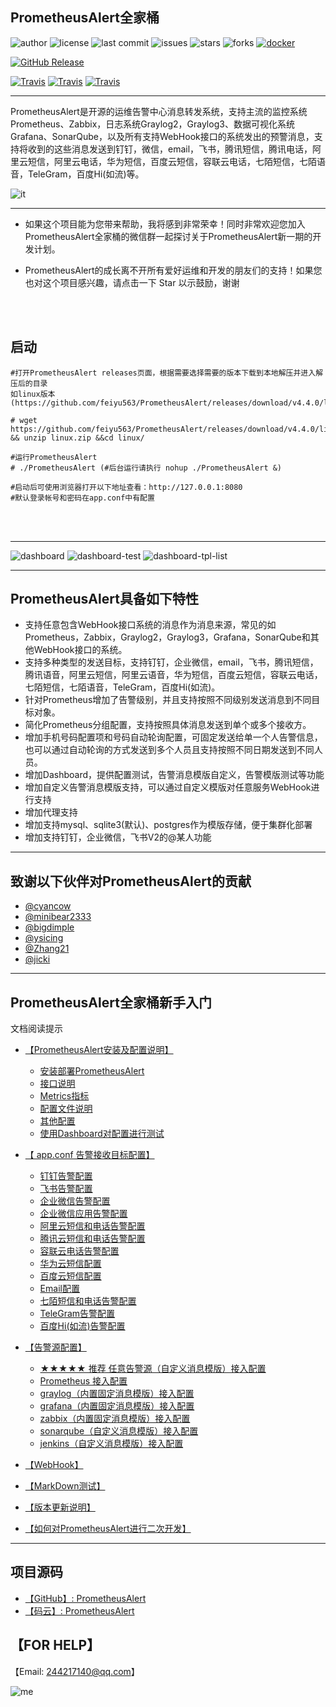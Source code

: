 ## PrometheusAlert全家桶

![author](https://img.shields.io/badge/author-jikun.zhang-blueviolet.svg)
![license](https://img.shields.io/github/license/feiyu563/PrometheusAlert.svg)
![last commit](https://img.shields.io/github/last-commit/feiyu563/PrometheusAlert.svg)
![issues](https://img.shields.io/github/issues/feiyu563/PrometheusAlert.svg)
![stars](https://img.shields.io/github/stars/feiyu563/PrometheusAlert.svg)
![forks](https://img.shields.io/github/forks/feiyu563/PrometheusAlert.svg)
[![docker](https://img.shields.io/docker/pulls/feiyu563/prometheus-alert.svg)](https://hub.docker.com/r/feiyu563/prometheus-alert)

[![GitHub Release](https://img.shields.io/github/release/feiyu563/PrometheusAlert.svg)](https://github.com/feiyu563/PrometheusAlert/releases)

[![Travis](https://img.shields.io/badge/language-Go-green.svg)]()
[![Travis](https://img.shields.io/badge/language-JavaScript-yellow.svg)]()
[![Travis](https://img.shields.io/badge/language-Shell-blue.svg)]()

-----------------

PrometheusAlert是开源的运维告警中心消息转发系统，支持主流的监控系统Prometheus、Zabbix，日志系统Graylog2，Graylog3、数据可视化系统Grafana、SonarQube，以及所有支持WebHook接口的系统发出的预警消息，支持将收到的这些消息发送到钉钉，微信，email，飞书，腾讯短信，腾讯电话，阿里云短信，阿里云电话，华为短信，百度云短信，容联云电话，七陌短信，七陌语音，TeleGram，百度Hi(如流)等。

![it](https://gitee.com/feiyu563/PrometheusAlert/raw/master/doc/it.png)

-----------------
* 如果这个项目能为您带来帮助，我将感到非常荣幸！同时非常欢迎您加入PrometheusAlert全家桶的微信群一起探讨关于PrometheusAlert新一期的开发计划。

* PrometheusAlert的成长离不开所有爱好运维和开发的朋友们的支持！如果您也对这个项目感兴趣，请点击一下 Star 以示鼓励，谢谢


<br>
<br>

## 启动

```
#打开PrometheusAlert releases页面，根据需要选择需要的版本下载到本地解压并进入解压后的目录
如linux版本(https://github.com/feiyu563/PrometheusAlert/releases/download/v4.4.0/linux.zip)

# wget https://github.com/feiyu563/PrometheusAlert/releases/download/v4.4.0/linux.zip && unzip linux.zip &&cd linux/

#运行PrometheusAlert
# ./PrometheusAlert (#后台运行请执行 nohup ./PrometheusAlert &)

#启动后可使用浏览器打开以下地址查看：http://127.0.0.1:8080
#默认登录帐号和密码在app.conf中有配置
```


<br>
<br>

-----------------

![dashboard](https://gitee.com/feiyu563/PrometheusAlert/raw/master/doc/dashboard.png)
![dashboard-test](https://gitee.com/feiyu563/PrometheusAlert/raw/master/doc/dashboard-test.png)
![dashboard-tpl-list](https://gitee.com/feiyu563/PrometheusAlert/raw/master/doc/dashboard-tpl-list.png)

--------------------------------------

PrometheusAlert具备如下特性
---------------------

 - 支持任意包含WebHook接口系统的消息作为消息来源，常见的如Prometheus，Zabbix，Graylog2，Graylog3，Grafana，SonarQube和其他WebHook接口的系统。
 - 支持多种类型的发送目标，支持钉钉，企业微信，email，飞书，腾讯短信，腾讯语音，阿里云短信，阿里云语音，华为短信，百度云短信，容联云电话，七陌短信，七陌语音，TeleGram，百度Hi(如流)。
 - 针对Prometheus增加了告警级别，并且支持按照不同级别发送消息到不同目标对象。
 - 简化Prometheus分组配置，支持按照具体消息发送到单个或多个接收方。
 - 增加手机号码配置项和号码自动轮询配置，可固定发送给单一个人告警信息，也可以通过自动轮询的方式发送到多个人员且支持按照不同日期发送到不同人员。
 - 增加Dashboard，提供配置测试，告警消息模版自定义，告警模版测试等功能
 - 增加自定义告警消息模版支持，可以通过自定义模版对任意服务WebHook进行支持
 - 增加代理支持
 - 增加支持mysql、sqlite3(默认)、postgres作为模版存储，便于集群化部署
 - 增加支持钉钉，企业微信，飞书V2的@某人功能
 
---------------------

致谢以下伙伴对PrometheusAlert的贡献
---------------------
 - [@cyancow](https://github.com/cyancow)
 - [@minibear2333](https://github.com/minibear2333)
 - [@bigdimple](https://github.com/bigdimple)
 - [@ysicing](https://github.com/ysicing)
 - [@Zhang21](https://github.com/Zhang21)
 - [@jicki](https://github.com/jicki)


--------------------------------------

## PrometheusAlert全家桶新手入门

文档阅读提示


* [【PrometheusAlert安装及配置说明】](doc/readme/install.md)
  * [安装部署PrometheusAlert](doc/readme/install.md)
  * [接口说明](doc/readme/restful.md)
  * [Metrics指标](doc/readme/metrics.md)
  * [配置文件说明](doc/readme/setup.md)
  * [其他配置](doc/readme/other.md)
  * [使用Dashboard对配置进行测试](doc/readme/dashboard.md)
* [【 app.conf 告警接收目标配置】](doc/readme/dingding.md)
  * [钉钉告警配置](doc/readme/dingding.md)
  * [飞书告警配置](doc/readme/feishu.md)
  * [企业微信告警配置](doc/readme/wechat.md)
  * [企业微信应用告警配置](doc/readme/workwechat.md)
  * [阿里云短信和电话告警配置](doc/readme/aliyun.md)
  * [腾讯云短信和电话告警配置](doc/readme/tx.md)
  * [容联云电话告警配置](doc/readme/rly.md)
  * [华为云短信配置](doc/readme/hw.md)
  * [百度云短信配置](doc/readme/bd.md)
  * [Email配置](doc/readme/email.md)
  * [七陌短信和电话告警配置](doc/readme/7moor.md)
  * [TeleGram告警配置](doc/readme/tg.md)
  * [百度Hi(如流)告警配置](doc/readme/ruliu.md)
* [【告警源配置】](doc/readme/prometheus.md)
  * [★★★★★ 推荐 任意告警源（自定义消息模版）接入配置](doc/readme/customtpl.md)
  * [Prometheus 接入配置](doc/readme/prometheus.md)
  * [graylog（内置固定消息模版）接入配置](doc/readme/graylog.md)
  * [grafana（内置固定消息模版）接入配置](doc/readme/grafana.md)
  * [zabbix（内置固定消息模版）接入配置](doc/readme/zabbix.md)
  * [sonarqube（自定义消息模版）接入配置](doc/readme/sonarqube.md)
  * [jenkins（自定义消息模版）接入配置](doc/readme/jenkins.md)
* [【WebHook】](doc/readme/webhook.md)
* [【MarkDown测试】](doc/readme/markdowntest.md)

* [【版本更新说明】](https://github.com/feiyu563/PrometheusAlert/releases)
* [【如何对PrometheusAlert进行二次开发】](https://github.com/feiyu563/PrometheusAlert/wiki/%E5%A6%82%E4%BD%95%E8%BF%9B%E8%A1%8C%E3%80%90PrometheusAlert%E3%80%91%E4%BA%8C%E6%AC%A1%E5%BC%80%E5%8F%91)


--------------------------------------

项目源码
----

 - [【GitHub】: PrometheusAlert](https://github.com/feiyu563/PrometheusAlert)
 - [【码云】: PrometheusAlert](https://gitee.com/feiyu563/PrometheusAlert)

【FOR HELP】
----
【Email: 244217140@qq.com】

![me](https://gitee.com/feiyu563/PrometheusAlert/raw/master/doc/wx.png)
